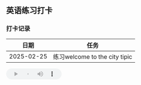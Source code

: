 ## 英语练习打卡


### 打卡记录

| 日期 | 任务 |
| --- | --- | 
| 2025-02-25 | 练习welcome to the city tipic| 

<audio controls style="height: 30px; width: 30% ">
  <source src="https://dict.youdao.com/dictvoice?audio=landscape&type=2" type="audio/mpeg">
</audio>
